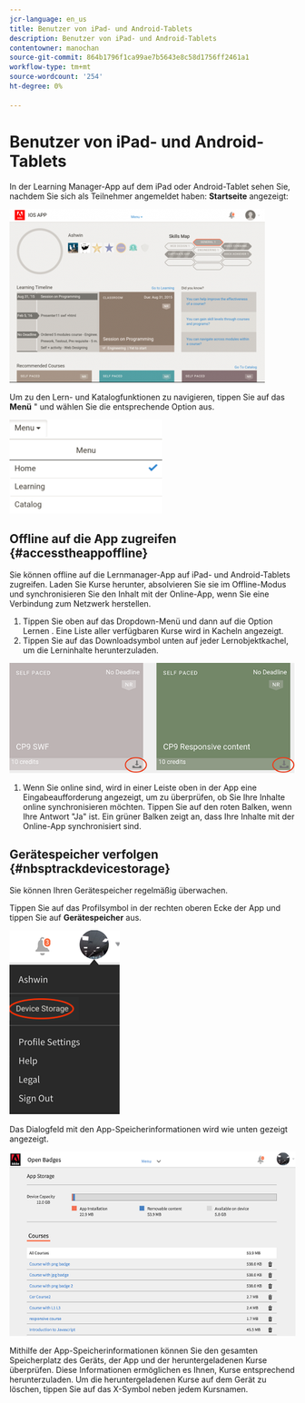 ```yaml
---
jcr-language: en_us
title: Benutzer von iPad- und Android-Tablets
description: Benutzer von iPad- und Android-Tablets
contentowner: manochan
source-git-commit: 864b1796f1ca99ae7b5643e8c58d1756ff2461a1
workflow-type: tm+mt
source-wordcount: '254'
ht-degree: 0%

---
```




# Benutzer von iPad- und Android-Tablets

In der Learning Manager-App auf dem iPad oder Android-Tablet sehen Sie, nachdem Sie sich als Teilnehmer angemeldet haben: **Startseite** angezeigt:

![](assets/screenshot-2015-08-07-12-24-40-e1439211134842.png)

Um zu den Lern- und Katalogfunktionen zu navigieren, tippen Sie auf das **Menü** &quot; und wählen Sie die entsprechende Option aus.

![](assets/menu-ipad.png)

## Offline auf die App zugreifen {#accesstheappoffline}

Sie können offline auf die Lernmanager-App auf iPad- und Android-Tablets zugreifen. Laden Sie Kurse herunter, absolvieren Sie sie im Offline-Modus und synchronisieren Sie den Inhalt mit der Online-App, wenn Sie eine Verbindung zum Netzwerk herstellen.

1. Tippen Sie oben auf das Dropdown-Menü und dann auf die Option Lernen . Eine Liste aller verfügbaren Kurse wird in Kacheln angezeigt.
1. Tippen Sie auf das Downloadsymbol unten auf jeder Lernobjektkachel, um die Lerninhalte herunterzuladen.

![](assets/download-ipad.png)

1. Wenn Sie online sind, wird in einer Leiste oben in der App eine Eingabeaufforderung angezeigt, um zu überprüfen, ob Sie Ihre Inhalte online synchronisieren möchten. Tippen Sie auf den roten Balken, wenn Ihre Antwort &quot;Ja&quot; ist. Ein grüner Balken zeigt an, dass Ihre Inhalte mit der Online-App synchronisiert sind.

## Gerätespeicher verfolgen {#nbsptrackdevicestorage}

Sie können Ihren Gerätespeicher regelmäßig überwachen.

Tippen Sie auf das Profilsymbol in der rechten oberen Ecke der App und tippen Sie auf **Gerätespeicher** aus.

![](assets/app-device-storage.png)

Das Dialogfeld mit den App-Speicherinformationen wird wie unten gezeigt angezeigt.

![](assets/app-storage.png)

Mithilfe der App-Speicherinformationen können Sie den gesamten Speicherplatz des Geräts, der App und der heruntergeladenen Kurse überprüfen. Diese Informationen ermöglichen es Ihnen, Kurse entsprechend herunterzuladen. Um die heruntergeladenen Kurse auf dem Gerät zu löschen, tippen Sie auf das X-Symbol neben jedem Kursnamen.
